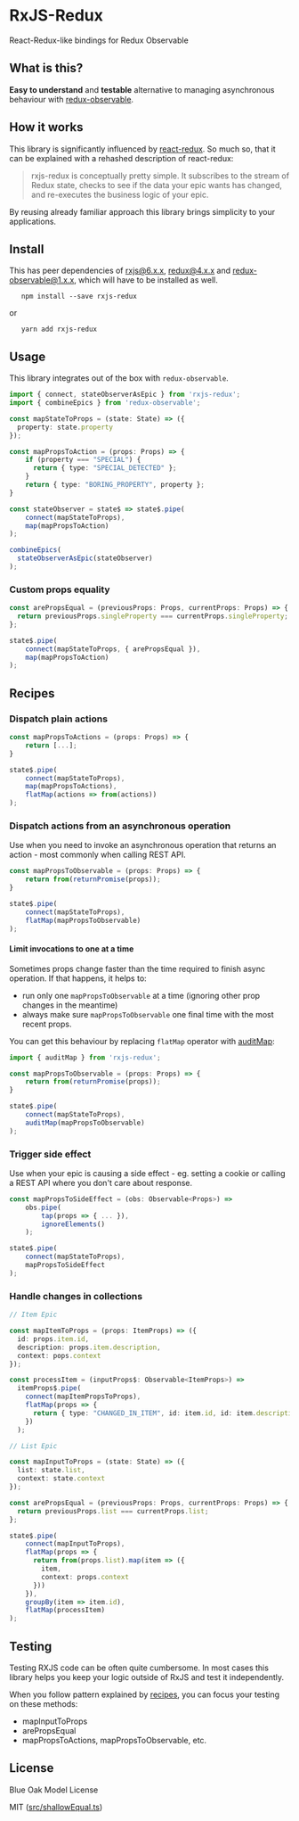 # RxJS-Redux

React-Redux-like bindings for Redux Observable

## What is this?

**Easy to understand** and **testable** alternative to managing asynchronous behaviour with [redux-observable](https://github.com/redux-observable/redux-observable).

## How it works

This library is significantly influenced by [react-redux](https://github.com/reduxjs/react-redux). So much so, that it can be explained with a rehashed description of react-redux:

>rxjs-redux is conceptually pretty simple. It subscribes to the stream of Redux state, checks to see if the data your epic wants has changed, and re-executes the business logic of your epic.

By reusing already familiar approach this library brings simplicity to your applications.

## Install

This has peer dependencies of rxjs@6.x.x, redux@4.x.x and redux-observable@1.x.x, which will have to be installed as well.

       npm install --save rxjs-redux

or

       yarn add rxjs-redux

## Usage

This library integrates out of the box with `redux-observable`.

```typescript
import { connect, stateObserverAsEpic } from 'rxjs-redux';
import { combineEpics } from 'redux-observable';

const mapStateToProps = (state: State) => ({
  property: state.property
});

const mapPropsToAction = (props: Props) => {
    if (property === "SPECIAL") {
      return { type: "SPECIAL_DETECTED" };
    }
    return { type: "BORING_PROPERTY", property };
}

const stateObserver = state$ => state$.pipe(
    connect(mapStateToProps),
    map(mapPropsToAction)
);

combineEpics(
  stateObserverAsEpic(stateObserver)
);
```

### Custom props equality


```typescript
const arePropsEqual = (previousProps: Props, currentProps: Props) => {
  return previousProps.singleProperty === currentProps.singleProperty;
};

state$.pipe(
    connect(mapStateToProps, { arePropsEqual }),
    map(mapPropsToAction)
);
```

## Recipes

### Dispatch plain actions

```typescript
const mapPropsToActions = (props: Props) => {
    return [...];
}

state$.pipe(
    connect(mapStateToProps),
    map(mapPropsToActions),
    flatMap(actions => from(actions))
);
```

### Dispatch actions from an asynchronous operation

Use when you need to invoke an asynchronous operation that returns an action - most commonly when calling REST API.

```typescript
const mapPropsToObservable = (props: Props) => {
    return from(returnPromise(props));
}

state$.pipe(
    connect(mapStateToProps),
    flatMap(mapPropsToObservable)
);
```

#### Limit invocations to one at a time

Sometimes props change faster than the time required to finish async operation. If that happens, it helps to:
 - run only one `mapPropsToObservable` at a time (ignoring other prop changes in the meantime)
 - always make sure `mapPropsToObservable` one final time with the most recent props.

You can get this behaviour by replacing `flatMap` operator with [auditMap](https://github.com/ReactiveX/rxjs/issues/1777):

```typescript
import { auditMap } from 'rxjs-redux';

const mapPropsToObservable = (props: Props) => {
    return from(returnPromise(props));
}

state$.pipe(
    connect(mapStateToProps),
    auditMap(mapPropsToObservable)
);
```

### Trigger side effect

Use when your epic is causing a side effect - eg. setting a cookie or calling a REST API where you don't care about response.

```typescript
const mapPropsToSideEffect = (obs: Observable<Props>) =>
    obs.pipe(
        tap(props => { ... }),
        ignoreElements()
    );

state$.pipe(
    connect(mapStateToProps),
    mapPropsToSideEffect
);
```

### Handle changes in collections

```typescript
// Item Epic

const mapItemToProps = (props: ItemProps) => ({
  id: props.item.id,
  description: props.item.description,
  context: pops.context
});

const processItem = (inputProps$: Observable<ItemProps>) =>
  itemProps$.pipe(
    connect(mapItemPropsToProps),
    flatMap(props => {
      return { type: "CHANGED_IN_ITEM", id: item.id, id: item.description, context };
    })
  );

// List Epic

const mapInputToProps = (state: State) => ({
  list: state.list,
  context: state.context
});

const arePropsEqual = (previousProps: Props, currentProps: Props) => {
  return previousProps.list === currentProps.list;
};

state$.pipe(
    connect(mapInputToProps),
    flatMap(props => {
      return from(props.list).map(item => ({
        item,
        context: props.context
      }))
    }),
    groupBy(item => item.id),
    flatMap(processItem)
);
```

## Testing

Testing RXJS code can be often quite cumbersome. In most cases this library helps you keep your logic outside of RxJS and test it independently.

When you follow pattern explained by [recipes](#recipes), you can focus your testing on these methods:

 - mapInputToProps
 - arePropsEqual
 - mapPropsToActions, mapPropsToObservable, etc.


## License

Blue Oak Model License

MIT ([src/shallowEqual.ts](src/shallowEqual.ts))
